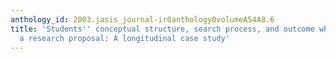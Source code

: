 ```yaml
---
anthology_id: 2003.jasis_journal-ir0anthology0volumeA54A8.6
title: 'Students'' conceptual structure, search process, and outcome while preparing
  a research proposal: A longitudinal case study'
---
```

